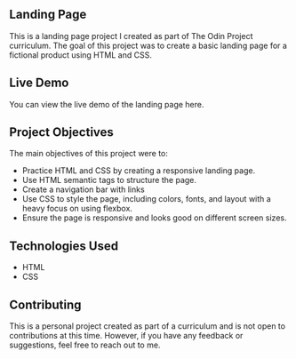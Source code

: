 ## Landing Page

This is a landing page project I created as part of The Odin Project curriculum. The goal of this project was to create a basic landing page for a fictional product using HTML and CSS.

## Live Demo
You can view the live demo of the landing page here.

## Project Objectives
The main objectives of this project were to:

* Practice HTML and CSS by creating a responsive landing page.
* Use HTML semantic tags to structure the page.
* Create a navigation bar with links
* Use CSS to style the page, including colors, fonts, and layout with a heavy focus on using flexbox.
* Ensure the page is responsive and looks good on different screen sizes.

## Technologies Used
* HTML
* CSS

## Contributing
This is a personal project created as part of a curriculum and is not open to contributions at this time. However, if you have any feedback or suggestions, feel free to reach out to me.
